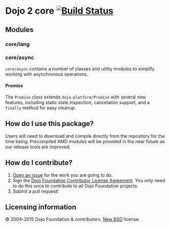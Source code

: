 # Dojo 2 core [![Build Status](https://travis-ci.org/dojo/dojo2.png)](https://travis-ci.org/sitepen/platform)

## Modules

### core/lang

### core/async

`core/async` contains a number of classes and utility modules to simplify working with asynchronous operations.

#### Promise

The `Promise` class extends `dojo-platform/Promise` with several new features, including static state inspection, cancelation support, and a `finally` method for easy cleanup.

## How do I use this package?

Users will need to download and compile directly from the repository for the time being. Precompiled AMD modules will be provided in the near future as our release tools are improved.

## How do I contribute?

1. [Open an issue](https://github.com/sitepen/platform/issues) for the work you are going to do.
2. Sign the [Dojo Foundation Contributor License Agreement](http://dojofoundation.org/about/claForm).
   You only need to do this once to contribute to all Dojo Foundation projects.
3. Submit a pull request!

## Licensing information

© 2004–2015 Dojo Foundation & contributors. [New BSD](http://opensource.org/licenses/BSD-3-Clause) license.
